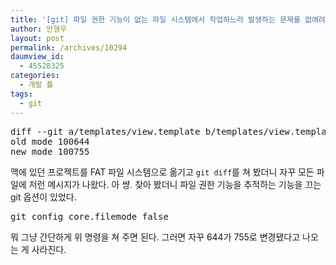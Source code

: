 ```yaml
---
title: '[git] 파일 권한 기능이 없는 파일 시스템에서 작업하느라 발생하는 문제를 없애려면?'
author: 안형우
layout: post
permalink: /archives/10294
daumview_id:
  - 45528325
categories:
  - 개발 툴
tags:
  - git
---
```

<pre>diff --git a/templates/view.template b/templates/view.template
old mode 100644
new mode 100755</pre>

맥에 있던 프로젝트를 FAT 파일 시스템으로 옮기고 `git diff`를 쳐 봤더니 자꾸 모든 파일에 저런 메시지가 나왔다. 아 썅. 찾아 봤더니 파일 권한 기능을 추적하는 기능을 끄는 git 옵션이 있었다.

<pre>git config core.filemode false</pre>

뭐 그냥 간단하게 위 명령을 쳐 주면 된다. 그러면 자꾸 644가 755로 변경됐다고 나오는 게 사라진다.
